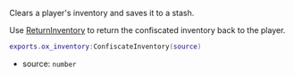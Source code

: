Clears a player's inventory and saves it to a stash.

Use [ReturnInventory](./ReturnInventory.md) to return the confiscated inventory back to
the player.

```lua
exports.ox_inventory:ConfiscateInventory(source)
```

* source: `number`
